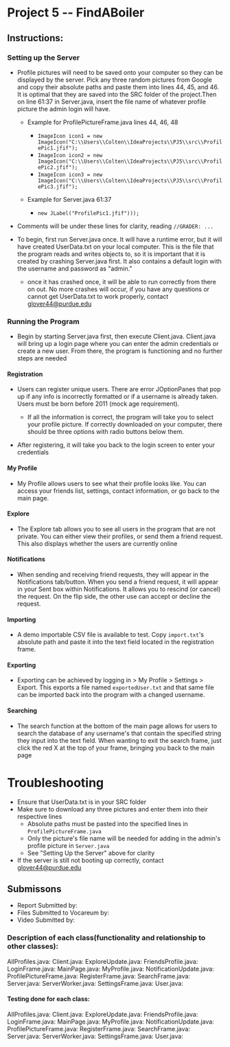 # Project 5 -- FindABoiler
## Instructions:
### Setting up the Server
- Profile pictures will need to be saved onto your computer so they can be displayed by the server. Pick any three
  random pictures from Google and copy their absolute paths and paste them into lines 44, 45, and 46. It is optimal
  that they are saved into the SRC folder of the project.Then on line 61:37 in Server.java, insert the file name of
  whatever profile picture the admin login will have.
  - Example for ProfilePictureFrame.java lines 44, 46, 48
    - `ImageIcon icon1 = new ImageIcon("C:\\Users\\Colten\\IdeaProjects\\PJ5\\src\\ProfilePic1.jfif");`
    - `ImageIcon icon2 = new ImageIcon("C:\\Users\\Colten\\IdeaProjects\\PJ5\\src\\ProfilePic2.jfif");`
    -  `ImageIcon icon3 = new ImageIcon("C:\\Users\\Colten\\IdeaProjects\\PJ5\\src\\ProfilePic3.jfif");`
    
  - Example for Server.java 61:37
    - `new JLabel("ProfilePic1.jfif")));`
- Comments will be under these lines for clarity, reading `//GRADER: ...`
    
  
- To begin, first run Server.java once. It will have a runtime error, but it will have created UserData.txt on your
    local computer. This is the file that the program reads and writes objects to, so it is important that it is
    created by crashing Server.java first. It also contains a default login with the username and password as "admin."
  - once it has crashed once, it will be able to run correctly from there on out. No more crashes will occur, if you
  have any questions or cannot get UserData.txt to work properly, contact glover44@purdue.edu
    
### Running the Program
- Begin by starting Server.java first, then execute Client.java. Client.java will bring up a login page where you can
enter the admin credentials or create a new user. From there, the program is functioning and no further steps are needed
  
#### Registration
- Users can register unique users. There are error JOptionPanes that pop up if any info is incorrectly formatted or
if a username is already taken. Users must be born before 2011 (mock age requirement).
  - If all the information is correct, the program will take you to select your profile picture. If correctly downloaded
  on your computer, there should be three options with radio buttons below them.
    
- After registering, it will take you back to the login screen to enter your credentials

#### My Profile
- My Profile allows users to see what their profile looks like. You can access your friends list, settings, contact
information, or go back to the main page.
  
#### Explore
- The Explore tab allows you to see all users in the program that are not private. You can either view their profiles,
or send them a friend request. This also displays whether the users are currently online
  
#### Notifications
- When sending and receiving friend requests, they will appear in the Notifications tab/button. When you send a friend
request, it will appear in your Sent box within Notifications. It allows you to rescind (or cancel) the request. On the
  flip side, the other use can accept or decline the request.
  
#### Importing
- A demo importable CSV file is available to test. Copy `import.txt`'s absolute path and paste it into the
text field located in the registration frame.
  
#### Exporting
- Exporting can be achieved by logging in > My Profile > Settings > Export. This exports a file named `exportedUser.txt`
and that same file can be imported back into the program with a changed username.
  
#### Searching
- The search function at the bottom of the main page allows for users to search the database of any username's that
contain the specified string they input into the text field. When wanting to exit the search frame, just click the
  red X at the top of your frame, bringing you back to the main page
  
# Troubleshooting 
- Ensure that UserData.txt is in your SRC folder
- Make sure to download any three pictures and enter them into their respective lines
  - Absolute paths must be pasted into the specified lines in `ProfilePictureFrame.java`
  - Only the picture's file name will be needed for adding in the admin's profile picture in `Server.java`
  - See "Setting Up the Server" above for clarity
- If the server is still not booting up correctly, contact glover44@purdue.edu
## Submissons
- Report Submitted by:
- Files Submitted to Vocareum by:
- Video Submitted by:

### Description of each class(functionality and relationship to other classes):
AllProfiles.java:
Client.java:
ExploreUpdate.java:
FriendsProfile.java:
LoginFrame.java:
MainPage.java:
MyProfile.java:
NotificationUpdate.java:
ProfilePictureFrame.java:
RegisterFrame.java:
SearchFrame.java:
Server.java:
ServerWorker.java:
SettingsFrame.java:
User.java:

#### Testing done for each class:
AllProfiles.java:
Client.java:
ExploreUpdate.java:
FriendsProfile.java:
LoginFrame.java:
MainPage.java:
MyProfile.java:
NotificationUpdate.java:
ProfilePictureFrame.java:
RegisterFrame.java:
SearchFrame.java:
Server.java:
ServerWorker.java:
SettingsFrame.java:
User.java: